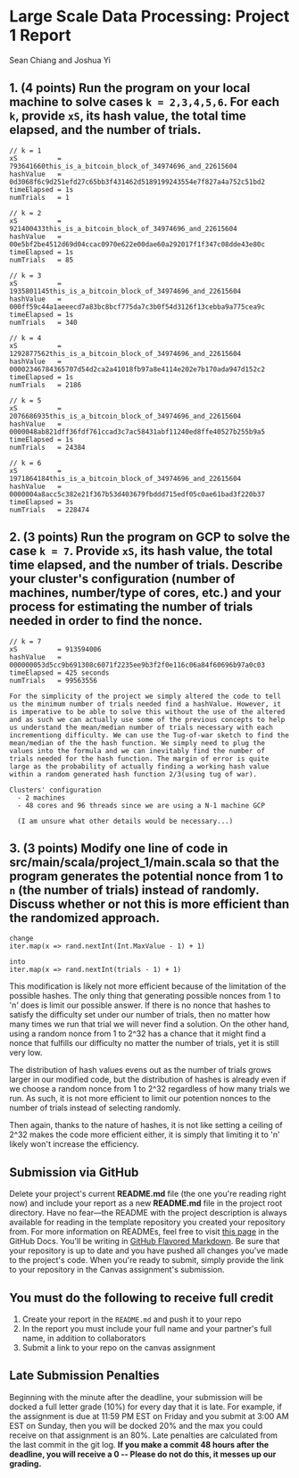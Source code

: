 # Large Scale Data Processing: Project 1 Report
Sean Chiang and Joshua Yi

## 1. **(4 points)** Run the program on your local machine to solve cases `k = 2,3,4,5,6`. For each `k`, provide `xS`, its hash value, the total time elapsed, and the number of trials.  

```
// k = 1
xS          = 793641660this_is_a_bitcoin_block_of_34974696_and_22615604
hashValue   = 0d3068f6c9d251efd27c65bb3f431462d5189199243554e7f827a4a752c51bd2
timeElapsed = 1s
numTrials   = 1
```

```
// k = 2
xS          = 921400433this_is_a_bitcoin_block_of_34974696_and_22615604
hashValue   = 00e5bf2be4512d69d04ccac0970e622e00dae60a292017f1f347c08dde43e80c
timeElapsed = 1s
numTrials   = 85
```

```
// k = 3
xS          = 1935801145this_is_a_bitcoin_block_of_34974696_and_22615604
hashValue   = 000ff59c44a1aeeecd7a83bc8bcf775da7c3b0f54d3126f13cebba9a775cea9c
timeElapsed = 1s
numTrials   = 340
```

```
// k = 4
xS          = 1292877562this_is_a_bitcoin_block_of_34974696_and_22615604
hashValue   = 00002346784365707d54d2ca2a41018fb97a8e4114e202e7b170ada947d152c2
timeElapsed = 1s
numTrials   = 2186
```

```
// k = 5
xS          = 2076686935this_is_a_bitcoin_block_of_34974696_and_22615604
hashValue   = 0000048ab821dff36fdf761ccad3c7ac58431abf11240ed8ffe40527b255b9a5
timeElapsed = 1s
numTrials   = 24384
```

```
// k = 6
xS          = 1971864184this_is_a_bitcoin_block_of_34974696_and_22615604
hashValue   = 0000004a8acc5c382e21f367b53d403679fbddd715edf05c0ae61bad3f220b37
timeElapsed = 3s
numTrials   = 228474
```

## 2. **(3 points)** Run the program on GCP to solve the case `k = 7`. Provide `xS`, its hash value, the total time elapsed, and the number of trials. Describe your cluster's configuration (number of machines, number/type of cores, etc.) and your process for estimating the number of trials needed in order to find the nonce.  

```
// k = 7
xS          = 913594006
hashValue   = 000000053d5cc9b691308c6071f2235ee9b3f2f0e116c06a84f60696b97a0c03
timeElapsed = 425 seconds
numTrials   = 99563556

For the simplicity of the project we simply altered the code to tell us the minimum number of trials needed find a hashValue. However, it is imperative to be able to solve this without the use of the altered and as such we can actually use some of the previous concepts to help us understand the mean/median number of trials necessary with each incrementiong difficulty. We can use the Tug-of-war sketch to find the mean/median of the the hash function. We simply need to plug the values into the formula and we can inevitably find the number of trials needed for the hash function. The margin of error is quite large as the probability of actually finding a working hash value within a random generated hash function 2/3(using tug of war). 

Clusters' configuration
  - 2 machines
  - 48 cores and 96 threads since we are using a N-1 machine GCP

  (I am unsure what other details would be necessary...)
```

## 3. **(3 points)** Modify **one** line of code in **src/main/scala/project_1/main.scala** so that the program generates the potential nonce from 1 to `n` (the number of trials) instead of randomly. Discuss whether or not this is more efficient than the randomized approach.

```
change
iter.map(x => rand.nextInt(Int.MaxValue - 1) + 1)

into
iter.map(x => rand.nextInt(trials - 1) + 1)
```

This modification is likely not more efficient because of the limitation of the possible hashes. The only thing that generating possible nonces from 1 to 'n' does is limit our possible answer.
If there is no nonce that hashes to satisfy the difficulty set under our number of trials, then no matter how many times we run that trial we will never find a solution.
On the other hand, using a random nonce from 1 to 2^32 has a chance that it might find a nonce that fulfills our difficulty no matter the number of trials, yet it is still very low.

The distribution of hash values evens out as the number of trials grows larger in our modified code, but the distribution of hashes is already even if we choose a random nonce from 1 to 2^32
regardless of how many trials we run. As such, it is not more efficient to limit our potention nonces to the number of trials instead of selecting randomly.

Then again, thanks to the nature of hashes, it is not like setting a ceiling of 2^32 makes the code more efficient either, it is simply that limiting it to 'n' likely won't increase the efficiency.


## Submission via GitHub
Delete your project's current **README.md** file (the one you're reading right now) and include your report as a new **README.md** file in the project root directory. Have no fear—the README with the project description is always available for reading in the template repository you created your repository from. For more information on READMEs, feel free to visit [this page](https://docs.github.com/en/github/creating-cloning-and-archiving-repositories/about-readmes) in the GitHub Docs. You'll be writing in [GitHub Flavored Markdown](https://guides.github.com/features/mastering-markdown). Be sure that your repository is up to date and you have pushed all changes you've made to the project's code. When you're ready to submit, simply provide the link to your repository in the Canvas assignment's submission.

## You must do the following to receive full credit
1. Create your report in the ``README.md`` and push it to your repo
2. In the report you must include your full name and your partner's full name, in addition to collaborators
3. Submit a link to your repo on the canvas assignment

## Late Submission Penalties
Beginning with the minute after the deadline, your submission will be docked a full letter grade (10%) for every 
day that it is late. For example, if the assignment is due at 11:59 PM EST on Friday and you submit at 3:00 AM EST on Sunday,
then you will be docked 20% and the max you could receive on that assignment is an 80%. 
Late penalties are calculated from the last commit in the git log.
**If you make a commit 48 hours after the deadline, you will receive a 0 -- Please do not do this, it messes up our grading.**